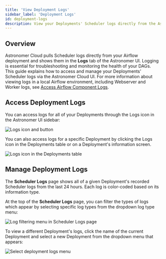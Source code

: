 ```yaml
---
title: 'View Deployment Logs'
sidebar_label: 'Deployment Logs'
id: deployment-logs
description: View your Deployments' Scheduler logs directly from the Astronomer Cloud UI.
---
```


## Overview

Astronomer Cloud pulls Scheduler logs directly from your Airflow deployment and shows them in the **Logs** tab of the Astronomer UI. Logging is essential for troubleshooting and monitoring the health of your DAGs. This guide explains how to access and manage your Deployments' Scheduler logs via the Astronomer Cloud UI. For more information about viewing logs in a local Airflow environment, including Webserver and Worker logs, see [Access Airflow Component Logs](test-and-troubleshoot-locally#access-airflow-component-logs).

## Access Deployment Logs

You can access logs for all of your Deployments through the Logs icon in the Astronomer UI sidebar:

![Logs icon and button](/img/docs/log-location.png)

You can also access logs for a specific Deployment by clicking the Logs icon in the Deployments table or on a Deployment's information screen.

![Logs icon in the Deployments table](/img/docs/deployment-log-button.png)

## Manage Deployment Logs

The **Scheduler Logs** page shows all of a given Deployment's recorded Scheduler logs from the last 24 hours. Each log is color-coded based on its information type.

At the top of the **Scheduler Logs** page, you can filter the types of logs which appear by selecting specific log types from the dropdown log type menu:

![Log filtering menu in Scheduler Logs page](/img/docs/filter-logs.png)

To view a different Deployment's logs, click the name of the current Deployment and select a new Deployment from the dropdown menu that appears:

![Select deployment logs menu](/img/docs/select-deployment-logs.png)
